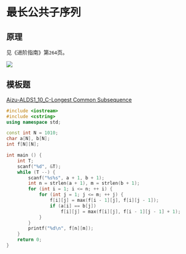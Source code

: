 # 最长公共子序列

## 原理

见《进阶指南》第`264`页。

![](/img/0042.bmp)

## 模板题

[Aizu-ALDS1_10_C-Longest Common Subsequence](https://vjudge.net/problem/Aizu-ALDS1_10_C)

```cpp
#include <iostream>
#include <cstring>
using namespace std;

const int N = 1010;
char a[N], b[N];
int f[N][N];

int main () {
    int T;
    scanf("%d", &T);
    while (T --) {
        scanf("%s%s", a + 1, b + 1);
        int n = strlen(a + 1), m = strlen(b + 1);
        for (int i = 1; i <= n; ++ i) {
            for (int j = 1; j <= m; ++ j) {
                f[i][j] = max(f[i - 1][j], f[i][j - 1]);
                if (a[i] == b[j])
                    f[i][j] = max(f[i][j], f[i - 1][j - 1] + 1);
            }
        }
        printf("%d\n", f[n][m]);
    }
    return 0;
}
```

